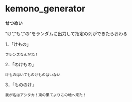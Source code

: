  kemono_generator
==================

**せつめい**

"け","も","の"をランダムに出力して指定の列ができたらおわる

1．「けもの」
    
    フレンズなんだね！

2．「のけもの」
    
    けものはいてものけものはいない

3．「もののけ」
    
    我が名はアシタカ！東の果てよりこの地へ来た！